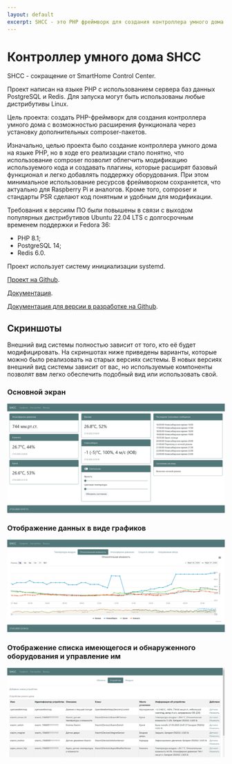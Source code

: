 ```yaml
---
layout: default
excerpt: SHCC - это PHP фреймворк для создания контроллера умного дома с использованием веб-сервера и систем управления базами данных Redis и PostgreSQL.
---
```

# Контроллер умного дома SHCC

SHCC - сокращение от SmartHome Control Center.

Проект написан на языке PHP с использованием сервера баз данных PostgreSQL и Redis. Для запуска могут быть использованы любые дистрибутивы Linux.

Цель проекта: создать PHP-фреймворк для создания контроллера умного дома с возможностью расширения функционала через установку дополнительных composer-пакетов.

Изначально, целью проекта было создание контроллера умного дома на языке PHP, но в ходе его реализации стало понятно, что использование composer позволит облегчить модификацию используемого кода и создавать плагины, которые расширят базовый функционал и легко добавлять поддержку оборудования. При этом минимальное использование ресурсов фреймворком сохраняется, что актуально для Raspberry Pi и аналогов. Кроме того, composer и стандарты PSR сделают код понятным и удобным для модификации.

Требования к версиям ПО были повышены в связи с выходом популярных дистрибутивов Ubuntu 22.04 LTS с долгосрочным временем поддержки и Fedora 36:

- PHP 8.1;
- PostgreSQL 14;
- Redis 6.0.

Проект использует систему инициализации systemd.

[Проект на Github](https://github.com/fsa/shcc).

[Документация](https://docs.shcc.ru/).

[Документация для версии в разработке на Github](https://github.com/fsa/shcc/blob/devel/docs/index.md).

## Скриншоты

Внешний вид системы полностью зависит от того, кто её будет модифицировать. На скриншотах ниже приведены варианты, которые можно было реализовать на старых версиях системы. В новых версиях внешний вид системы зависит от вас, но используемые компоненты позволят ввм легко обеспечить подобный вид или использовать свой.

### Основной экран

![Главный экран](/shcc/pc_main.png)

### Отображение данных в виде графиков

![Графики](/shcc/pc_charts.jpg)

### Отображение списка имеющегося и обнаруженного оборудования и управление им

![Устройства](/shcc/pc_devices.png)
